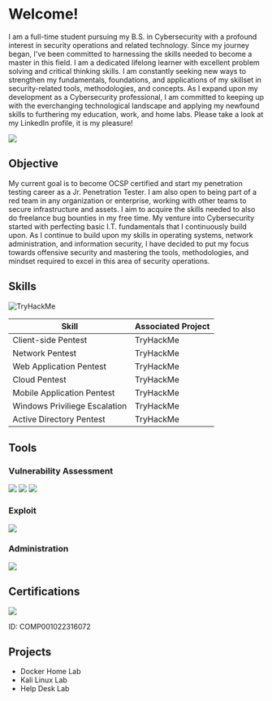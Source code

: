# Welcome!

I am a full-time student pursuing my B.S. in Cybersecurity with a profound interest in security operations and related technology. Since my journey began, I've been committed to harnessing the skills needed to become a master in this field.
I am a dedicated lifelong learner with excellent problem solving and critical thinking skills. I am constantly seeking new ways to strengthen my fundamentals, foundations, and applications
of my skillset in security-related tools, methodologies, and concepts. As I expand upon my development as a Cybersecurity professional, I am committed to keeping up with
the everchanging technological landscape and applying my newfound skills to furthering my education, work, and home labs. Please take a look at my LinkedIn profile, it is my pleasure!

<a href="www.linkedin.com/in/santee-pecadeso-912478264"><img src="https://img.shields.io/badge/-LinkedIn-0072b1?&style=for-the-badge&logo=linkedin&logoColor=white" /></a>

## Objective

My current goal is to become OCSP certified and start my penetration testing career as a Jr. Penetration Tester.
I am also open to being part of a red team in any organization or enterprise, working with other teams to secure infrastructure and assets. I aim to acquire the skills needed to also do freelance bug bounties in my free time.
My venture into Cybersecurity started with perfecting basic I.T. fundamentals that I continuously build upon. As I continue to build upon my skills in operating systems, network administration, and information
security, I have decided to put my focus towards offensive security and mastering the tools, methodologies, and mindset required to excel in this area of security operations.


## Skills
<img src="https://tryhackme-badges.s3.amazonaws.com/sphackz36.png" alt="TryHackMe">

| Skill                                         | Associated Project         |
|-----------------------------------------------|----------------------------|
| Client-side Pentest                           | TryHackMe |
| Network Pentest                               | TryHackMe |
| Web Application Pentest                       | TryHackMe |
| Cloud Pentest                                 | TryHackMe |
| Mobile Application Pentest                    | TryHackMe |
| Windows Priviliege Escalation                 | TryHackMe|
| Active Directory Pentest                      | TryHackMe|

## Tools

### Vulnerability Assessment
<div>
    <img src="https://img.shields.io/badge/-Wireshark-1679A7?&style=for-the-badge&logo=Wireshark&logoColor=white" />
    <img src="https://img.shields.io/badge/-Nmap-EF3B2D?&style=for-the-badge&logo=nmap&logoColor=white" />
    <img src="https://img.shields.io/badge/-Nessus-777BB4?&style=for-the-badge&logo=nessus&logoColor=white" />
</div>

### Exploit
<div>
    <img src="https://img.shields.io/badge/-Metasploit-4B275F?&style=for-the-badge&logo=Metasploit&logoColor=white" />
</div>

### Administration
<div>
    <img src="https://img.shields.io/badge/-Kali Linux-000000?&style=for-the-badge&logo=KaliLinux&logoColor=white" />
</div>

## Certifications
<div>
<img src="https://img.shields.io/badge/-Security%2B-FF0000?&style=for-the-badge&logo=CompTIA&logoColor=white" />
  
ID: COMP001022316072
</div>

## Projects
- Docker Home Lab
- Kali Linux Lab
- Help Desk Lab

